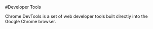 #Developer Tools

Chrome DevTools is a set of web developer tools built directly into the Google Chrome browser.

